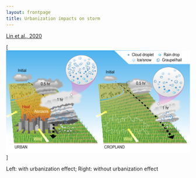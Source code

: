 ```yaml
---
layout: frontpage
title: Urbanization impacts on storm
---
```


[Lin et al., 2020](https://journals.ametsoc.org/view/journals/atsc/78/3/JAS-D-20-0106.1.xml)

[![Urbanization](../bigpublpics/urban.png)]

Left: with urbanization effect; Right: without urbanization effect
